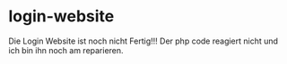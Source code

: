 # login-website

Die Login Website ist noch nicht Fertig!!!
Der php code reagiert nicht und ich bin ihn noch am reparieren.
